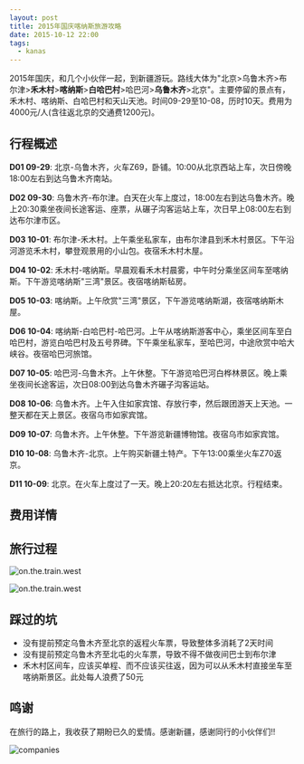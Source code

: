 ```yaml
---
layout: post
title: 2015年国庆喀纳斯旅游攻略
date: 2015-10-12 22:00
tags:
  - kanas
---
```


2015年国庆，和几个小伙伴一起，到新疆游玩。路线大体为"北京>乌鲁木齐>布尔津>**禾木村**>**喀纳斯**>**白哈巴村**>哈巴河>**乌鲁木齐**>北京"。主要停留的景点有，禾木村、喀纳斯、白哈巴村和天山天池。时间09-29至10-08，历时10天。费用为4000元/人(含往返北京的交通费1200元)。

## 行程概述
**D01 09-29**: 北京-乌鲁木齐，火车Z69，卧铺。10:00从北京西站上车，次日傍晚18:00左右到达乌鲁木齐南站。

**D02 09-30**: 乌鲁木齐-布尔津。白天在火车上度过，18:00左右到达乌鲁木齐。晚上20:30乘坐夜间长途客运、座票，从碾子沟客运站上车，次日早上08:00左右到达布尔津市区。

**D03 10-01**: 布尔津-禾木村。上午乘坐私家车，由布尔津县到禾木村景区。下午沿河游览禾木村，攀登观景用的小山包。夜宿禾木村木屋。

**D04 10-02**: 禾木村-喀纳斯。早晨观看禾木村晨雾，中午时分乘坐区间车至喀纳斯。下午游览喀纳斯"三湾"景区。夜宿喀纳斯毡房。

**D05 10-03**: 喀纳斯。上午欣赏"三湾"景区，下午游览喀纳斯湖，夜宿喀纳斯木屋。

**D06 10-04**: 喀纳斯-白哈巴村-哈巴河。上午从喀纳斯游客中心，乘坐区间车至白哈巴村，游览白哈巴村及五号界碑。下午乘坐私家车，至哈巴河，中途欣赏中哈大峡谷。夜宿哈巴河旅馆。

**D07 10-05**: 哈巴河-乌鲁木齐。上午休整。下午游览哈巴河白桦林景区。晚上乘坐夜间长途客运，次日08:00到达乌鲁木齐碾子沟客运站。

**D08 10-06**: 乌鲁木齐。上午入住如家宾馆、存放行李，然后跟团游天上天池。一整天都在天上景区。夜宿乌市如家宾馆。

**D09 10-07**: 乌鲁木齐。上午休整。下午游览新疆博物馆。夜宿乌市如家宾馆。

**D10 10-08**: 乌鲁木齐-北京。上午购买新疆土特产。下午13:00乘坐火车Z70返京。

**D11 10-09**: 北京。在火车上度过了一天。晚上20:20左右抵达北京。行程结束。

## 费用详情

## 旅行过程
![on.the.train.west](https://raw.githubusercontent.com/niean/niean.github.io/master/images/20151012/0929.01.png)

![on.the.train.west](https://raw.githubusercontent.com/niean/niean.github.io/master/images/20151012/0929.01.png)



## 踩过的坑
+ 没有提前预定乌鲁木齐至北京的返程火车票，导致整体多消耗了2天时间
+ 没有提前预定乌鲁木齐至北屯的火车票，导致不得不做夜间巴士到布尔津
+ 禾木村区间车，应该买单程、而不应该买往返，因为可以从禾木村直接坐车至喀纳斯景区。此处每人浪费了50元

## 鸣谢
在旅行的路上，我收获了期盼已久的爱情。感谢新疆，感谢同行的小伙伴们!!

![companies](https://raw.githubusercontent.com/niean/niean.github.io/master/images/20151012/companies.2.png)


